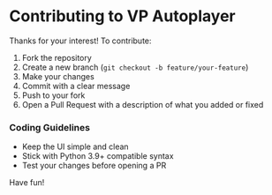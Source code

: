 # Contributing to VP Autoplayer

Thanks for your interest! To contribute:

1. Fork the repository
2. Create a new branch (`git checkout -b feature/your-feature`)
3. Make your changes
4. Commit with a clear message
5. Push to your fork
6. Open a Pull Request with a description of what you added or fixed

### Coding Guidelines
- Keep the UI simple and clean
- Stick with Python 3.9+ compatible syntax
- Test your changes before opening a PR

Have fun!
